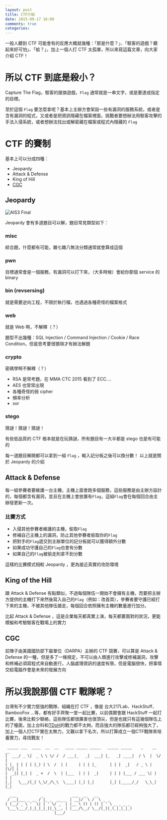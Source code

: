 ```yaml
---
layout: post
title: CTF介紹
date: 2015-09-17 16:09
comments: true
categories:
---
```

一般人聽到 CTF 可能會有的反應大概就幾種：「那是什麼？」、「駭客的遊戲？聽起來好可怕」、「蛤？」，加上一個人打 CTF 太孤單，所以來寫這篇文章，向大家介紹 CTF！

# 所以 CTF 到底是殺小？

Capture The Flag，駭客的搶旗遊戲，`Flag` 通常就是一串文字，或是要達成指定的目標。

至於這個 `Flag` 要怎麼拿呢？基本上主辦方會架設一些有漏洞的服務系統，或者是含有漏洞的程式，又或者是把資訊隱藏在檔案裡面，挑戰者要想辦法用駭客攻擊的手法入侵系統，或者想辦法找出或解密藏在檔案或程式內隱藏的 `Flag`

# CTF 的賽制

基本上可以分成四種：

- Jeopardy
- Attack & Defense
- King of Hill
- [CGC](http://www.cybergrandchallenge.com/)

## Jeopardy

![AIS3 Final](http://i.imgur.com/Kunph0l.png)

Jeopardy 會有多道題目可以解，題目常見類型如下：

###  misc

綜合題，什麼都有可能，雜七雜八無法分類通常就會算成這個

### pwn

目標通常會是一個服務，有漏洞可以打下來，（大多時候）會給你那個 service 的 binary

### bin (revsersing)

就是需要逆向工程，不限於執行檔，也遇過各種奇怪的檔案格式

### web

就是 Web 啊，不解釋（？）

題型不出幾種：SQL Injection / Command Injection / Cookie / Race Condition，但是思考要很猥瑣才有辦法解題

### crypto

密碼學啊不解釋（？）

- RSA 是常考題，在 MMA CTC 2015 看到了 ECC....
- AES 也常常出現
- 各種奇怪的弱 cipher
- 頻率分析
- xor

### stego

猜謎！猜謎！猜謎！

有些低品質的 CTF 根本就是在玩猜謎，所有題目有一大半都是 stego 也是有可能的


每一道題目解開都可以拿到一組 `Flag` ，輸入記分板之後可以換分數！
以上就是關於 Jeopardy 的介紹

## Attack & Defense

每一組參賽者要維護一台主機，主機上面會跑多個服務，這些服務是由主辦方設計的，每個都含有漏洞，並且在主機上會放置有`Flag`，這組`Flag`會在每個回合由主辦發更新一次。

### 比賽方式

- 入侵其他參賽者維護的主機，偷取`Flag`
- 修補自己主機上的漏洞，防止其他參賽者偷取你的`Flag`
- 把對手的`Flag`遞交到主辦單位的記分板就可以獲得額外分數
- 如果成功守護自己的`Flag`也會有分數
- 如果自己的`Flag`被偷走則拿不到分數

這樣的比賽模式相較 Jeopardy ，更為接近真實的攻防環境

## King of the Hill

跟 Attack & Defense 有點類似，不過每個隊伍一開始不會擁有主機，而要把主辦方提供的主機打下來然後寫入自己的`Flag`（例如：改首頁），參賽者要守護已經打下來的主機，不被其他隊伍搶走，每個回合依照擁有主機的數量進行加分。

比起 Attack & Defense ，這是企業每天都真實上演，每天都要面對的狀況，更能模擬和考驗駭客在戰場上的實力

## CGC

前陣子由美國國防部下屬單位（DARPA）主辦的 CTF 競賽，可以算是 Attack & Defense 的一種，但是多了一條規定，不可以由人類進行攻擊或修補漏洞，攻擊和修補必須寫程式來自動進行，人腦處理資訊的速度有限，但是電腦很快，把事情交給電腦作會是未來的發展方向

# 所以我說那個 CTF 戰隊呢？

台灣有不少實力堅強的戰隊、組織在打 CTF ，像是 台大217Lab、HackStuff、BambooFox ...等，都有好手齊聚一堂一起比賽，以前偶爾會跟 HackStuff 一起打比賽，後來比較少聯絡，這些隊伍都很厲害也很頂尖，但是也就只有這幾個隊伍上的了檯面，加上台科和[TDoH](http://tdohacker.org/)的戰力都不太夠，而且強大的隊伍都已經夠強大了，加上一個人打CTF實在太無力，又難以拿下名次，所以打算成立一個CTF戰隊來培養實力，尋找戰友！

```
 _____ ___  ____  __  __   ____ _____ _____   _____ _____    _    __  __
|  ___/ _ \|  _ \ \ \/ /  / ___|_   _|  ___| |_   _| ____|  / \  |  \/  |
| |_ | | | | |_) | \  /  | |     | | | |_      | | |  _|   / _ \ | |\/| |
|  _|| |_| |  _ <  /  \  | |___  | | |  _|     | | | |___ / ___ \| |  | |
|_|   \___/|_| \_\/_/\_\  \____| |_| |_|       |_| |_____/_/   \_\_|  |_|

  ___           _             ___  __   __
 / __|___ _ __ / |_ _  __ _  | __|/  \ /  \ _ _
| (__/ _ \ '  \| | ' \/ _` | |__ \ () | () | ' \ _ _ _ _
 \___\___/_|_|_|_|_||_\__, | |___/\__/ \__/|_||_(_|_|_|_)
                      |___/
```
